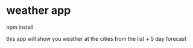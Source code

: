 # weather app

npm install

this app will show you weather at the cities from the list + 5 day forecast
